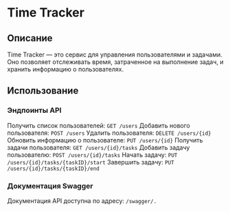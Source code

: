 # Time Tracker

## Описание

Time Tracker — это сервис для управления пользователями и задачами. Оно позволяет отслеживать время, затраченное на выполнение задач, и хранить информацию о пользователях.

## Использование

### Эндпоинты API

Получить список пользователей: `GET /users`
Добавить нового пользователя: `POST /users`
Удалить пользователя: `DELETE /users/{id}`
Обновить информацию о пользователе: `PUT /users/{id}`
Получить задачи пользователя: `GET /users/{id}/tasks`
Добавить задачу пользователю: `POST /users/{id}/tasks`
Начать задачу: `PUT /users/{id}/tasks/{taskID}/start`
Завершить задачу: `PUT /users/{id}/tasks/{taskID}/end`

### Документация Swagger

Документация API доступна по адресу: `/swagger/.`